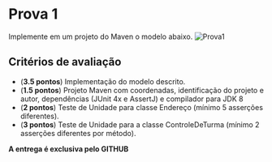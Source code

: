 # Prova 1
Implemente em um projeto do Maven o modelo abaixo.
![Prova1](https://github.com/lpoo2/p1/blob/master/P1.png)

## Critérios de avaliação
 - (**3.5 pontos**) Implementação do modelo descrito.
 - (**1.5 pontos**) Projeto Maven com coordenadas, identificação do projeto e autor, dependências (JUnit 4x e AssertJ) e compilador para JDK 8
 - (**2 pontos**) Teste de Unidade para classe Endereço (mínimo 5 asserções diferentes).
 - (**3 pontos**) Teste de Unidade para a classe ControleDeTurma (mínimo 2 asserções diferentes por método).
 
 **A entrega é exclusiva pelo GITHUB**
